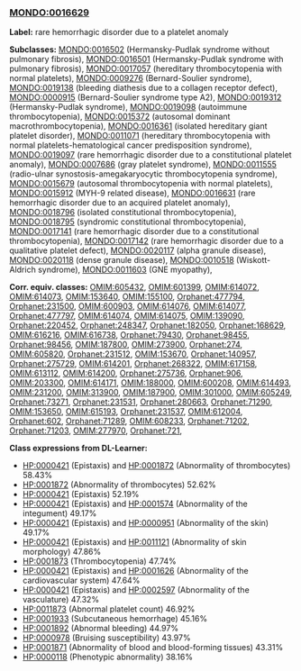
### [MONDO:0016629](http://purl.obolibrary.org/obo/MONDO_0016629)
**Label:** rare hemorrhagic disorder due to a platelet anomaly

**Subclasses:** [MONDO:0016502](http://purl.obolibrary.org/obo/MONDO_0016502) (Hermansky-Pudlak syndrome without pulmonary fibrosis), [MONDO:0016501](http://purl.obolibrary.org/obo/MONDO_0016501) (Hermansky-Pudlak syndrome with pulmonary fibrosis), [MONDO:0017057](http://purl.obolibrary.org/obo/MONDO_0017057) (hereditary thrombocytopenia with normal platelets), [MONDO:0009276](http://purl.obolibrary.org/obo/MONDO_0009276) (Bernard-Soulier syndrome), [MONDO:0019138](http://purl.obolibrary.org/obo/MONDO_0019138) (bleeding diathesis due to a collagen receptor defect), [MONDO:0000915](http://purl.obolibrary.org/obo/MONDO_0000915) (Bernard-Soulier syndrome type A2), [MONDO:0019312](http://purl.obolibrary.org/obo/MONDO_0019312) (Hermansky-Pudlak syndrome), [MONDO:0019098](http://purl.obolibrary.org/obo/MONDO_0019098) (autoimmune thrombocytopenia), [MONDO:0015372](http://purl.obolibrary.org/obo/MONDO_0015372) (autosomal dominant macrothrombocytopenia), [MONDO:0016361](http://purl.obolibrary.org/obo/MONDO_0016361) (isolated hereditary giant platelet disorder), [MONDO:0011071](http://purl.obolibrary.org/obo/MONDO_0011071) (hereditary thrombocytopenia with normal platelets-hematological cancer predisposition syndrome), [MONDO:0019097](http://purl.obolibrary.org/obo/MONDO_0019097) (rare hemorrhagic disorder due to a constitutional platelet anomaly), [MONDO:0007686](http://purl.obolibrary.org/obo/MONDO_0007686) (gray platelet syndrome), [MONDO:0011555](http://purl.obolibrary.org/obo/MONDO_0011555) (radio-ulnar synostosis-amegakaryocytic thrombocytopenia syndrome), [MONDO:0015679](http://purl.obolibrary.org/obo/MONDO_0015679) (autosomal thrombocytopenia with normal platelets), [MONDO:0015912](http://purl.obolibrary.org/obo/MONDO_0015912) (MYH-9 related disease), [MONDO:0016631](http://purl.obolibrary.org/obo/MONDO_0016631) (rare hemorrhagic disorder due to an acquired platelet anomaly), [MONDO:0018796](http://purl.obolibrary.org/obo/MONDO_0018796) (isolated constitutional thrombocytopenia), [MONDO:0018795](http://purl.obolibrary.org/obo/MONDO_0018795) (syndromic constitutional thrombocytopenia), [MONDO:0017141](http://purl.obolibrary.org/obo/MONDO_0017141) (rare hemorrhagic disorder due to a constitutional thrombocytopenia), [MONDO:0017142](http://purl.obolibrary.org/obo/MONDO_0017142) (rare hemorrhagic disorder due to a qualitative platelet defect), [MONDO:0020117](http://purl.obolibrary.org/obo/MONDO_0020117) (alpha granule disease), [MONDO:0020118](http://purl.obolibrary.org/obo/MONDO_0020118) (dense granule disease), [MONDO:0010518](http://purl.obolibrary.org/obo/MONDO_0010518) (Wiskott-Aldrich syndrome), [MONDO:0011603](http://purl.obolibrary.org/obo/MONDO_0011603) (GNE myopathy), 

**Corr. equiv. classes:** [OMIM:605432](http://purl.obolibrary.org/obo/OMIM_605432), [OMIM:601399](http://purl.obolibrary.org/obo/OMIM_601399), [OMIM:614072](http://purl.obolibrary.org/obo/OMIM_614072), [OMIM:614073](http://purl.obolibrary.org/obo/OMIM_614073), [OMIM:153640](http://purl.obolibrary.org/obo/OMIM_153640), [OMIM:155100](http://purl.obolibrary.org/obo/OMIM_155100), [Orphanet:477794](http://www.orpha.net/ORDO/Orphanet_477794), [Orphanet:231500](http://www.orpha.net/ORDO/Orphanet_231500), [OMIM:600903](http://purl.obolibrary.org/obo/OMIM_600903), [OMIM:614076](http://purl.obolibrary.org/obo/OMIM_614076), [OMIM:614077](http://purl.obolibrary.org/obo/OMIM_614077), [Orphanet:477797](http://www.orpha.net/ORDO/Orphanet_477797), [OMIM:614074](http://purl.obolibrary.org/obo/OMIM_614074), [OMIM:614075](http://purl.obolibrary.org/obo/OMIM_614075), [OMIM:139090](http://purl.obolibrary.org/obo/OMIM_139090), [Orphanet:220452](http://www.orpha.net/ORDO/Orphanet_220452), [Orphanet:248347](http://www.orpha.net/ORDO/Orphanet_248347), [Orphanet:182050](http://www.orpha.net/ORDO/Orphanet_182050), [Orphanet:168629](http://www.orpha.net/ORDO/Orphanet_168629), [OMIM:616216](http://purl.obolibrary.org/obo/OMIM_616216), [OMIM:616738](http://purl.obolibrary.org/obo/OMIM_616738), [Orphanet:79430](http://www.orpha.net/ORDO/Orphanet_79430), [Orphanet:98455](http://www.orpha.net/ORDO/Orphanet_98455), [Orphanet:98456](http://www.orpha.net/ORDO/Orphanet_98456), [OMIM:187800](http://purl.obolibrary.org/obo/OMIM_187800), [OMIM:273900](http://purl.obolibrary.org/obo/OMIM_273900), [Orphanet:274](http://www.orpha.net/ORDO/Orphanet_274), [OMIM:605820](http://purl.obolibrary.org/obo/OMIM_605820), [Orphanet:231512](http://www.orpha.net/ORDO/Orphanet_231512), [OMIM:153670](http://purl.obolibrary.org/obo/OMIM_153670), [Orphanet:140957](http://www.orpha.net/ORDO/Orphanet_140957), [Orphanet:275729](http://www.orpha.net/ORDO/Orphanet_275729), [OMIM:614201](http://purl.obolibrary.org/obo/OMIM_614201), [Orphanet:268322](http://www.orpha.net/ORDO/Orphanet_268322), [OMIM:617158](http://purl.obolibrary.org/obo/OMIM_617158), [OMIM:613112](http://purl.obolibrary.org/obo/OMIM_613112), [OMIM:614200](http://purl.obolibrary.org/obo/OMIM_614200), [Orphanet:275736](http://www.orpha.net/ORDO/Orphanet_275736), [Orphanet:906](http://www.orpha.net/ORDO/Orphanet_906), [OMIM:203300](http://purl.obolibrary.org/obo/OMIM_203300), [OMIM:614171](http://purl.obolibrary.org/obo/OMIM_614171), [OMIM:188000](http://purl.obolibrary.org/obo/OMIM_188000), [OMIM:600208](http://purl.obolibrary.org/obo/OMIM_600208), [OMIM:614493](http://purl.obolibrary.org/obo/OMIM_614493), [OMIM:231200](http://purl.obolibrary.org/obo/OMIM_231200), [OMIM:313900](http://purl.obolibrary.org/obo/OMIM_313900), [OMIM:187900](http://purl.obolibrary.org/obo/OMIM_187900), [OMIM:301000](http://purl.obolibrary.org/obo/OMIM_301000), [OMIM:605249](http://purl.obolibrary.org/obo/OMIM_605249), [Orphanet:73271](http://www.orpha.net/ORDO/Orphanet_73271), [Orphanet:231531](http://www.orpha.net/ORDO/Orphanet_231531), [Orphanet:280663](http://www.orpha.net/ORDO/Orphanet_280663), [Orphanet:71290](http://www.orpha.net/ORDO/Orphanet_71290), [OMIM:153650](http://purl.obolibrary.org/obo/OMIM_153650), [OMIM:615193](http://purl.obolibrary.org/obo/OMIM_615193), [Orphanet:231537](http://www.orpha.net/ORDO/Orphanet_231537), [OMIM:612004](http://purl.obolibrary.org/obo/OMIM_612004), [Orphanet:602](http://www.orpha.net/ORDO/Orphanet_602), [Orphanet:71289](http://www.orpha.net/ORDO/Orphanet_71289), [OMIM:608233](http://purl.obolibrary.org/obo/OMIM_608233), [Orphanet:71202](http://www.orpha.net/ORDO/Orphanet_71202), [Orphanet:71203](http://www.orpha.net/ORDO/Orphanet_71203), [OMIM:277970](http://purl.obolibrary.org/obo/OMIM_277970), [Orphanet:721](http://www.orpha.net/ORDO/Orphanet_721), 

**Class expressions from DL-Learner:**

- [HP:0000421](http://purl.obolibrary.org/obo/HP_0000421) (Epistaxis) and [HP:0001872](http://purl.obolibrary.org/obo/HP_0001872) (Abnormality of thrombocytes) 58.43%
- [HP:0001872](http://purl.obolibrary.org/obo/HP_0001872) (Abnormality of thrombocytes) 52.62%
- [HP:0000421](http://purl.obolibrary.org/obo/HP_0000421) (Epistaxis) 52.19%
- [HP:0000421](http://purl.obolibrary.org/obo/HP_0000421) (Epistaxis) and [HP:0001574](http://purl.obolibrary.org/obo/HP_0001574) (Abnormality of the integument) 49.17%
- [HP:0000421](http://purl.obolibrary.org/obo/HP_0000421) (Epistaxis) and [HP:0000951](http://purl.obolibrary.org/obo/HP_0000951) (Abnormality of the skin) 49.17%
- [HP:0000421](http://purl.obolibrary.org/obo/HP_0000421) (Epistaxis) and [HP:0011121](http://purl.obolibrary.org/obo/HP_0011121) (Abnormality of skin morphology) 47.86%
- [HP:0001873](http://purl.obolibrary.org/obo/HP_0001873) (Thrombocytopenia) 47.74%
- [HP:0000421](http://purl.obolibrary.org/obo/HP_0000421) (Epistaxis) and [HP:0001626](http://purl.obolibrary.org/obo/HP_0001626) (Abnormality of the cardiovascular system) 47.64%
- [HP:0000421](http://purl.obolibrary.org/obo/HP_0000421) (Epistaxis) and [HP:0002597](http://purl.obolibrary.org/obo/HP_0002597) (Abnormality of the vasculature) 47.32%
- [HP:0011873](http://purl.obolibrary.org/obo/HP_0011873) (Abnormal platelet count) 46.92%
- [HP:0001933](http://purl.obolibrary.org/obo/HP_0001933) (Subcutaneous hemorrhage) 45.16%
- [HP:0001892](http://purl.obolibrary.org/obo/HP_0001892) (Abnormal bleeding) 44.97%
- [HP:0000978](http://purl.obolibrary.org/obo/HP_0000978) (Bruising susceptibility) 43.97%
- [HP:0001871](http://purl.obolibrary.org/obo/HP_0001871) (Abnormality of blood and blood-forming tissues) 43.31%
- [HP:0000118](http://purl.obolibrary.org/obo/HP_0000118) (Phenotypic abnormality) 38.16%


